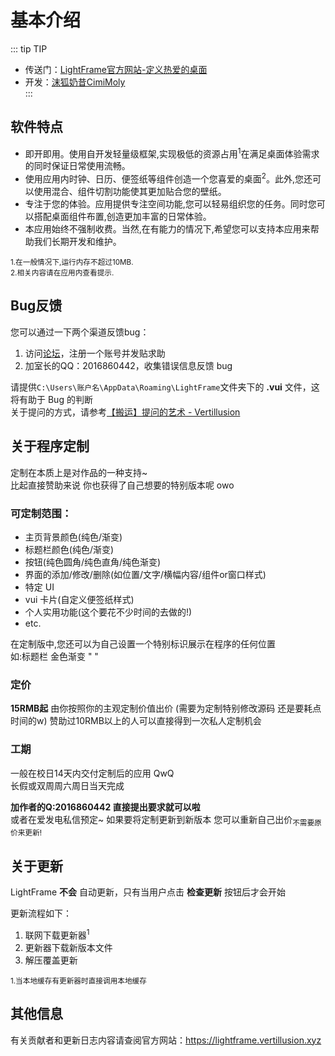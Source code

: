 # 基本介绍

::: tip TIP
- 传送门：[LightFrame官方网站-定义热爱的桌面](https://lightframe.vertillusion.xyz/)
- 开发：[沫狐奶昔CimiMoly](https://github.com/EnderMo)  
:::

## 软件特点
* 即开即用。使用自开发轻量级框架,实现极低的资源占用<sup>1</sup>在满足桌面体验需求的同时保证日常使用流畅。  
* 使用应用内时钟、日历、便签纸等组件创造一个您喜爱的桌面<sup>2</sup>。此外,您还可以使用混合、组件切割功能使其更加贴合您的壁纸。   
* 专注于您的体验。应用提供专注空间功能,您可以轻易组织您的任务。同时您可以搭配桌面组件布置,创造更加丰富的日常体验。  
* 本应用始终不强制收费。当然,在有能力的情况下,希望您可以支持本应用来帮助我们长期开发和维护。

<sup>
1.在一般情况下,运行内存不超过10MB.<br>
2.相关内容请在应用内查看提示.
</sup>

## Bug反馈
您可以通过一下两个渠道反馈bug：  

1. 访问[论坛](https://forum.vertillusion.com/)，注册一个账号并发贴求助
2. 加室长的QQ：2016860442，收集错误信息反馈 bug

请提供`C:\Users\账户名\AppData\Roaming\LightFrame`文件夹下的 **.vui** 文件，这将有助于 Bug 的判断  
关于提问的方式，请参考[【搬运】提问的艺术 - Vertillusion](https://forum.vertillusion.com/d/34-ban-yun-ti-wen-de-yi-zhu)

## 关于程序定制
定制在本质上是对作品的一种支持~  
比起直接赞助来说 你也获得了自己想要的特别版本呢 owo
### 可定制范围：
* 主页背景颜色(纯色/渐变)  
* 标题栏颜色(纯色/渐变)  
* 按钮(纯色圆角/纯色直角/纯色渐变)  
* 界面的添加/修改/删除(如位置/文字/横幅内容/组件or窗口样式)  
* 特定 UI  
* vui 卡片(自定义便签纸样式)  
* 个人实用功能(这个要花不少时间的去做的!)  
* etc.  

在定制版中,您还可以为自己设置一个特别标识展示在程序的任何位置  
如:标题栏 金色渐变 " " 

### 定价
**15RMB起** 由你按照你的主观定制价值出价 (需要为定制特别修改源码 还是要耗点时间的w)
赞助过10RMB以上的人可以直接得到一次私人定制机会

### 工期
一般在校日14天内交付定制后的应用 QwQ  
长假或双周周六周日当天完成

**加作者的Q:2016860442 直接提出要求就可以啦**  
或者在爱发电私信预定~
如果要将定制更新到新版本 您可以重新自己出价<sub>不需要原价来更新!</sub>

## 关于更新
LightFrame **不会** 自动更新，只有当用户点击 **检查更新** 按钮后才会开始 

更新流程如下：
1. 联网下载更新器<sup>1</sup>
2. 更新器下载新版本文件
3. 解压覆盖更新

<sup>
1.当本地缓存有更新器时直接调用本地缓存
</sup>

## 其他信息
有关贡献者和更新日志内容请查阅官方网站：https://lightframe.vertillusion.xyz